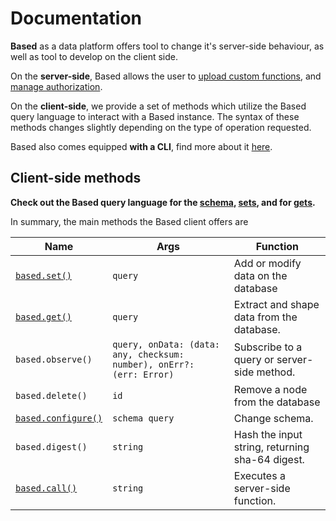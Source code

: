 <!-- > //TODO this should be written by someone that actually knows how to write. -->

# Documentation

**Based** as a data platform offers tool to change it's server-side behaviour, as well as tool to develop on the client side.

On the **server-side**, Based allows the user to [upload custom functions](docs/functions.md), and [manage authorization](docs/secrets.md).

On the **client-side**, we provide a set of methods which utilize the Based query language to interact with a Based instance. The syntax of these methods changes slightly depending on the type of operation requested.

Based also comes equipped **with a CLI**, find more about it [here](docs/cli.md).

## Client-side methods

**Check out the Based query language for the [schema](sdocs/chema.md), [sets](docs/set.md), and for [gets](docs/get.md).**

In summary, the main methods the Based client offers are

| Name                             | Args                                                                 | Function                                        |
| -------------------------------- | -------------------------------------------------------------------- | ----------------------------------------------- |
| [`based.set()`](docs/set.md)          | `query`                                                              | Add or modify data on the database              |
| [`based.get()`](docs/get.md)          | `query`                                                              | Extract and shape data from the database.       |
| `based.observe()`                | `query, onData: (data: any, checksum: number), onErr?: (err: Error)` | Subscribe to a query or server-side method.     |
| `based.delete()`                 | `id`                                                                 | Remove a node from the database                 |
| [`based.configure()`](docs/schema.md) | `schema query`                                                       | Change schema.                                  |
| `based.digest()`                 | `string`                                                             | Hash the input string, returning sha-64 digest. |
| [`based.call()`](docs/functions.md)   | `string`                                                             | Executes a server-side function.                |
